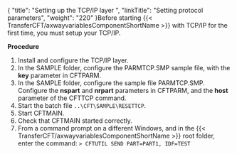 {
    "title": "Setting up the TCP/IP layer ",
    "linkTitle": "Setting protocol parameters",
    "weight": "220"
}Before starting {{< TransferCFT/axwayvariablesComponentShortName  >}} with TCP/IP for the first time, you must setup your TCP/IP.

****Procedure****

1. Install and configure
    the TCP/IP layer.
1. In the SAMPLE folder, configure
    the PARMTCP.SMP sample file, with the ****key****
    parameter in CFTPARM.
1. In the SAMPLE folder, configure
    the sample file PARMTCP.SMP. Configure the ****nspart****
    and ****nrpart**** parameters in CFTPARM,
    and the ****host**** parameter of the
    CFTTCP command.
1. Start the batch file `..\CFT\SAMPLE\RESETTCP`.
1. Start CFTMAIN.
1. Check that CFTMAIN
    started correctly.
1. From a command prompt on a different Windows, and in the {{< TransferCFT/axwayvariablesComponentShortName  >}} root folder, enter the
    command: `> CFTUTIL SEND PART=PART1, IDF=TEST`
